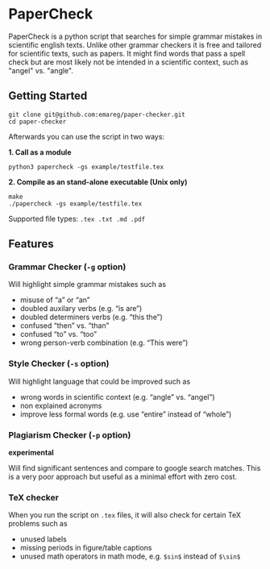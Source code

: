 
# PaperCheck

PaperCheck is a python script that searches for simple grammar mistakes in scientific english texts. Unlike other grammar checkers it is free and tailored for scientific texts, such as papers. It might find words that pass a spell check but are most likely not be intended in a scientific context, such as "angel" vs. "angle".


## Getting Started

```
git clone git@github.com:emareg/paper-checker.git
cd paper-checker
```

Afterwards you can use the script in two ways:

**1. Call as a module**
```
python3 papercheck -gs example/testfile.tex
```

**2. Compile as an stand-alone executable (Unix only)**
```
make
./papercheck -gs example/testfile.tex
```


Supported file types: `.tex .txt .md .pdf`


## Features

### Grammar Checker (`-g` option)
Will highlight simple grammar mistakes such as

* misuse of “a” or “an”
* doubled auxilary verbs (e.g. “is are”)
* doubled determiners verbs (e.g. “this the”)
* confused “then” vs. “than”
* confused “to” vs. “too”
* wrong person-verb combination (e.g. “This were”)



### Style Checker (`-s` option)
Will highlight language that could be improved such as


* wrong words in scientific context (e.g. “angle” vs. “angel”)
* non explained acronyms
* improve less formal words (e.g. use “entire” instead of “whole”)
<!-- * numbers below 12 are written as digits -->


### Plagiarism Checker (`-p` option)
**experimental**

Will find significant sentences and compare to google search matches. This is a very poor approach but useful as a minimal effort with zero cost.



### TeX checker
When you run the script on `.tex` files, it will also check for certain TeX problems such as

* unused labels
* missing periods in figure/table captions
* unused math operators in math mode, e.g. `$sin$` instead of `$\sin$` 


